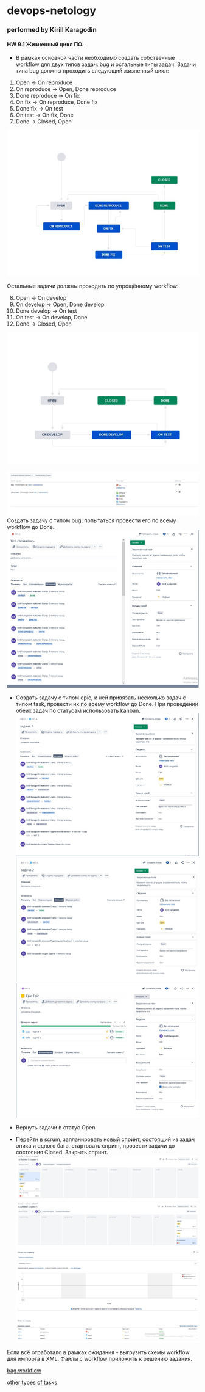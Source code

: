 # devops-netology
### performed by Kirill Karagodin
#### HW 9.1 Жизненный цикл ПО.

 - В рамках основной части необходимо создать собственные workflow для двух типов задач: bug и остальные типы задач. 
Задачи типа bug должны проходить следующий жизненный цикл:

1. Open -> On reproduce 
2. On reproduce -> Open, Done reproduce 
3. Done reproduce -> On fix 
4. On fix -> On reproduce, Done fix 
5. Done fix -> On test 
6. On test -> On fix, Done 
7. Done -> Closed, Open

![](https://github.com/kirill-karagodin/devops-netology/blob/main/Netology_HWs/MNT/HW_9.1/img/bag.JPG)

Остальные задачи должны проходить по упрощённому workflow:

8. Open -> On develop 
9. On develop -> Open, Done develop 
10. Done develop -> On test 
11. On test -> On develop, Done 
12. Done -> Closed, Open

![](https://github.com/kirill-karagodin/devops-netology/blob/main/Netology_HWs/MNT/HW_9.1/img/other.JPG)

![](https://github.com/kirill-karagodin/devops-netology/blob/main/Netology_HWs/MNT/HW_9.1/img/WFs.JPG)
Создать задачу с типом bug, попытаться провести его по всему workflow до Done. 
![](https://github.com/kirill-karagodin/devops-netology/blob/main/Netology_HWs/MNT/HW_9.1/img/bag_way.JPG)

 - Создать задачу с типом epic, к ней привязать несколько задач с типом task, провести их по всему workflow до Done. 
При проведении обеих задач по статусам использовать kanban.
![](https://github.com/kirill-karagodin/devops-netology/blob/main/Netology_HWs/MNT/HW_9.1/img/epic1.JPG)
![](https://github.com/kirill-karagodin/devops-netology/blob/main/Netology_HWs/MNT/HW_9.1/img/epic2.JPG)
![](https://github.com/kirill-karagodin/devops-netology/blob/main/Netology_HWs/MNT/HW_9.1/img/epic0.JPG)

 - Вернуть задачи в статус Open. 
 - Перейти в scrum, запланировать новый спринт, состоящий из задач эпика и одного бага, стартовать спринт, 
провести задачи до состояния Closed. Закрыть спринт.
![](https://github.com/kirill-karagodin/devops-netology/blob/main/Netology_HWs/MNT/HW_9.1/img/sprint1.JPG)
![](https://github.com/kirill-karagodin/devops-netology/blob/main/Netology_HWs/MNT/HW_9.1/img/sprint2.JPG)
![](https://github.com/kirill-karagodin/devops-netology/blob/main/Netology_HWs/MNT/HW_9.1/img/close.JPG)

Если всё отработало в рамках ожидания - выгрузить схемы workflow для импорта в XML. Файлы с workflow приложить к 
решению задания.

[bag workflow](https://github.com/kirill-karagodin/devops-netology/blob/main/Netology_HWs/MNT/HW_9.1/bag.xml)

[other types of tasks](https://github.com/kirill-karagodin/devops-netology/blob/main/Netology_HWs/MNT/HW_9.1/oher%20tasks.xml)